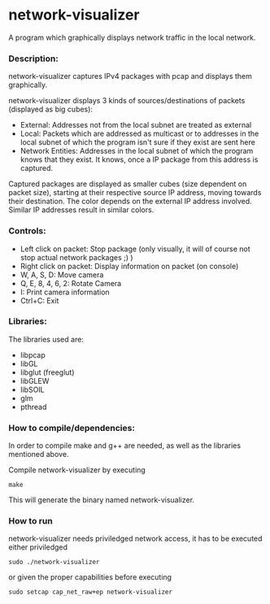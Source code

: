 network-visualizer
==================

A program which graphically displays network traffic in the local network.


### Description:

network-visualizer captures IPv4 packages with pcap and displays them graphically.

network-visualizer displays 3 kinds of sources/destinations of packets (displayed as big cubes):
* External: Addresses not from the local subnet are treated as external
* Local: Packets which are addressed as multicast or to addresses in the local subnet of which the program isn't sure if they exist are sent here
* Network Entities: Addresses in the local subnet of which the program knows that they exist. It knows, once a IP package from this address is captured.

Captured packages are displayed as smaller cubes (size dependent on packet size), starting at their respective source IP address, moving towards their destination. The color depends on the external IP address involved. Similar IP addresses result in similar colors.


### Controls:

* Left click on packet:  Stop package (only visually, it will of course not stop actual network packages ;) )
* Right click on packet: Display information on packet (on console)
* W, A, S, D: Move camera
* Q, E, 8, 4, 6, 2: Rotate Camera
* I: Print camera information
* Ctrl+C: Exit


### Libraries:

The libraries used are:
* libpcap
* libGL
* libglut (freeglut)
* libGLEW
* libSOIL
* glm
* pthread


### How to compile/dependencies:

In order to compile make and g++ are needed, as well as the libraries mentioned above.

Compile network-visualizer by executing

    make

This will generate the binary named network-visualizer.

### How to run

network-visualizer needs priviledged network access, it has to be executed either priviledged

    sudo ./network-visualizer

or given the proper capabilities before executing

    sudo setcap cap_net_raw+ep network-visualizer
